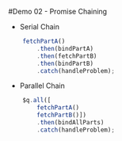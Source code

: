 #Demo 02 - Promise Chaining

- Serial Chain

```javascript
	fetchPartA()
		.then(bindPartA)
		.then(fetchPartB)
		.then(bindPartB)
		.catch(handleProblem);
```

- Parallel Chain

```javascript
	$q.all([
		fetchPartA()
		fetchPartB()])
		.then(bindAllParts)
		.catch(handleProblem);
```


